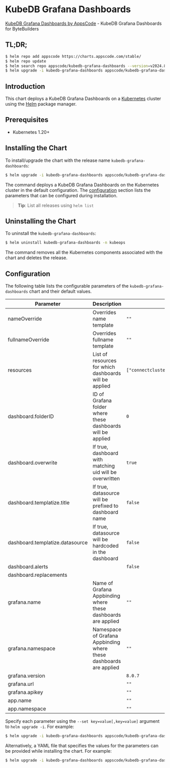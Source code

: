 # KubeDB Grafana Dashboards

[KubeDB Grafana Dashboards by AppsCode](https://github.com/kubedb/installer) - KubeDB Grafana Dashboards for ByteBuilders

## TL;DR;

```bash
$ helm repo add appscode https://charts.appscode.com/stable/
$ helm repo update
$ helm search repo appscode/kubedb-grafana-dashboards --version=v2024.8.2-rc.2
$ helm upgrade -i kubedb-grafana-dashboards appscode/kubedb-grafana-dashboards -n kubeops --create-namespace --version=v2024.8.2-rc.2
```

## Introduction

This chart deploys a KubeDB Grafana Dashboards on a [Kubernetes](http://kubernetes.io) cluster using the [Helm](https://helm.sh) package manager.

## Prerequisites

- Kubernetes 1.20+

## Installing the Chart

To install/upgrade the chart with the release name `kubedb-grafana-dashboards`:

```bash
$ helm upgrade -i kubedb-grafana-dashboards appscode/kubedb-grafana-dashboards -n kubeops --create-namespace --version=v2024.8.2-rc.2
```

The command deploys a KubeDB Grafana Dashboards on the Kubernetes cluster in the default configuration. The [configuration](#configuration) section lists the parameters that can be configured during installation.

> **Tip**: List all releases using `helm list`

## Uninstalling the Chart

To uninstall the `kubedb-grafana-dashboards`:

```bash
$ helm uninstall kubedb-grafana-dashboards -n kubeops
```

The command removes all the Kubernetes components associated with the chart and deletes the release.

## Configuration

The following table lists the configurable parameters of the `kubedb-grafana-dashboards` chart and their default values.

|            Parameter            |                            Description                             |                                                                                                  Default                                                                                                   |
|---------------------------------|--------------------------------------------------------------------|------------------------------------------------------------------------------------------------------------------------------------------------------------------------------------------------------------|
| nameOverride                    | Overrides name template                                            | <code>""</code>                                                                                                                                                                                            |
| fullnameOverride                | Overrides fullname template                                        | <code>""</code>                                                                                                                                                                                            |
| resources                       | List of resources for which dashboards will be applied             | <code>["connectcluster","druid","elasticsearch","kafka","mariadb","memcached","mongodb","mysql","perconaxtradb","pgpool","postgres","proxysql","rabbitmq","redis","singlestore","solr","zookeeper"]</code> |
| dashboard.folderID              | ID of Grafana folder where these dashboards will be applied        | <code>0</code>                                                                                                                                                                                             |
| dashboard.overwrite             | If true, dashboard with matching uid will be overwritten           | <code>true</code>                                                                                                                                                                                          |
| dashboard.templatize.title      | If true, datasource will be prefixed to dashboard name             | <code>false</code>                                                                                                                                                                                         |
| dashboard.templatize.datasource | If true, datasource will be hardcoded in the dashboard             | <code>false</code>                                                                                                                                                                                         |
| dashboard.alerts                |                                                                    | <code>false</code>                                                                                                                                                                                         |
| dashboard.replacements          |                                                                    | <code></code>                                                                                                                                                                                              |
| grafana.name                    | Name of Grafana Appbinding where these dashboards are applied      | <code>""</code>                                                                                                                                                                                            |
| grafana.namespace               | Namespace of Grafana Appbinding where these dashboards are applied | <code>""</code>                                                                                                                                                                                            |
| grafana.version                 |                                                                    | <code>8.0.7</code>                                                                                                                                                                                         |
| grafana.url                     |                                                                    | <code>""</code>                                                                                                                                                                                            |
| grafana.apikey                  |                                                                    | <code>""</code>                                                                                                                                                                                            |
| app.name                        |                                                                    | <code>""</code>                                                                                                                                                                                            |
| app.namespace                   |                                                                    | <code>""</code>                                                                                                                                                                                            |


Specify each parameter using the `--set key=value[,key=value]` argument to `helm upgrade -i`. For example:

```bash
$ helm upgrade -i kubedb-grafana-dashboards appscode/kubedb-grafana-dashboards -n kubeops --create-namespace --version=v2024.8.2-rc.2 --set resources=["connectcluster","druid","elasticsearch","kafka","mariadb","memcached","mongodb","mysql","perconaxtradb","pgpool","postgres","proxysql","rabbitmq","redis","singlestore","solr","zookeeper"]
```

Alternatively, a YAML file that specifies the values for the parameters can be provided while
installing the chart. For example:

```bash
$ helm upgrade -i kubedb-grafana-dashboards appscode/kubedb-grafana-dashboards -n kubeops --create-namespace --version=v2024.8.2-rc.2 --values values.yaml
```
